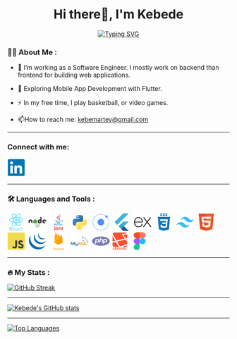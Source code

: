 <div align="center">
  <h1>Hi there👋, I'm Kebede </h1>
</div>

<div align="center">
  <a align="center" href="https://git.io/typing-svg"><img src="https://readme-typing-svg.herokuapp.com?font=Fira+Code&pause=1000&color=2779C8&width=435&lines=I+am+a+Frontend+Developer+.+.+.;And+a+Backend+Developer+.+.+.;Technically%2C+a+FullStack+Developer" alt="Typing SVG" /></a>
</div>



### :man_technologist: About Me :

- :telescope: I’m working as a Software Engineer. I mostly work on backend than frontend for building web applications.

- :seedling: Exploring Mobile App Development with Flutter.

- :zap: In my free time, I play basketball, or video games.

- :mailbox:How to reach me: kebemartey@gmail.com

---

### Connect with me:
  <a href="https://www.linkedin.com/in/emmanuel-kebede-martey/">
    <img src="https://github.com/devicons/devicon/blob/master/icons/linkedin/linkedin-original.svg" title="LinkedIn" **alt="LinkedIn" width="40" height="40"/>
  </a>

---


### :hammer_and_wrench: Languages and Tools :
<div>
  <img src="https://github.com/devicons/devicon/blob/master/icons/react/react-original-wordmark.svg" title="React" alt="React" width="40" height="40"/>&nbsp;
    <img src="https://github.com/devicons/devicon/blob/master/icons/nodejs/nodejs-original-wordmark.svg" title="NodeJS" alt="NodeJS" width="40" height="40"/>&nbsp;
  <img src="https://github.com/devicons/devicon/blob/master/icons/java/java-original-wordmark.svg" title="Java" alt="Java" width="40" height="40"/>&nbsp;
  <img src="https://github.com/devicons/devicon/blob/master/icons/python/python-original.svg" title="python" alt="python" width="40" height="40"/>&nbsp;
  <img src="https://github.com/devicons/devicon/blob/master/icons/ionic/ionic-original.svg" title="Ionic" alt="Ionic" width="40" height="40"/>&nbsp;
  <img src="https://github.com/devicons/devicon/blob/master/icons/flutter/flutter-original.svg" title="Flutter" alt="Flutter" width="40" height="40"/>&nbsp;
  <img src="https://github.com/devicons/devicon/blob/master/icons/express/express-original.svg" title="Express" alt="Express" width="40" height="40"/>&nbsp;
  <img src="https://github.com/devicons/devicon/blob/master/icons/css3/css3-plain-wordmark.svg"  title="CSS3" alt="CSS" width="40" height="40"/>&nbsp;
  <img src="https://github.com/devicons/devicon/blob/master/icons/tailwindcss/tailwindcss-plain.svg"  title="tailwindcss" alt="tailwindcss" width="40" height="40"/>&nbsp;
  <img src="https://github.com/devicons/devicon/blob/master/icons/html5/html5-original.svg" title="HTML5" alt="HTML" width="40" height="40"/>&nbsp;
  <img src="https://github.com/devicons/devicon/blob/master/icons/javascript/javascript-original.svg" title="JavaScript" alt="JavaScript" width="40" height="40"/>&nbsp;
  <img src="https://github.com/devicons/devicon/blob/master/icons/jquery/jquery-original.svg" title="jquery" alt="jquery" width="40" height="40"/>&nbsp;
  <img src="https://github.com/devicons/devicon/blob/master/icons/firebase/firebase-plain-wordmark.svg" title="Firebase" alt="Firebase" width="40" height="40"/>&nbsp;
  <img src="https://github.com/devicons/devicon/blob/master/icons/mysql/mysql-original-wordmark.svg" title="MySQL"  alt="MySQL" width="40" height="40"/>&nbsp;
  <img src="https://github.com/devicons/devicon/blob/master/icons/php/php-plain.svg" title="PHP" **alt="PHP" width="40" height="40"/>
  <img src="https://github.com/devicons/devicon/blob/master/icons/laravel/laravel-plain-wordmark.svg" title="Laravel" **alt="Laravel" width="40" height="40"/>
  <img src="https://github.com/devicons/devicon/blob/master/icons/figma/figma-original.svg" title="Figma" **alt="Figma" width="40" height="40"/>
</div>


---

### :fire: My Stats :
[![GitHub Streak](https://streak-stats.demolab.com?user=Corrado-K&theme=blue-green&border_radius=10&date_format=M%20j%5B%2C%20Y%5D&mode=weekly&exclude_days=Sun%2CSat)](https://git.io/streak-stats)

---
[![Kebede's GitHub stats](https://github-readme-stats.vercel.app/api?username=Corrado-K&show_icons=true&theme=algolia)](https://github.com/anuraghazra/github-readme-stats)

---
[![Top Languages](https://github-readme-stats.vercel.app/api/top-langs/?username=Corrado-K&show_icons=true&theme=algolia)](https://github.com/anuraghazra/github-readme-stats)




<!--
**Corrado-K/Corrado-K** is a ✨ _special_ ✨ repository because its `README.md` (this file) appears on your GitHub profile.

Here are some ideas to get you started:

- 🔭 I’m currently working on ...
- 🌱 I’m currently learning ...
- 👯 I’m looking to collaborate on ...
- 🤔 I’m looking for help with ...
- 💬 Ask me about ...
- 📫 How to reach me: ...
- 😄 Pronouns: ...
- ⚡ Fun fact: ...
-->
